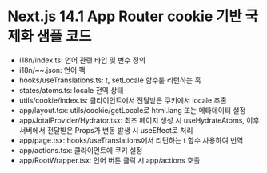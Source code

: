# Next.js 14.1 App Router cookie 기반 국제화 샘플 코드

- i18n/index.ts: 언어 관련 타입 및 변수 정의
- i18n/~~.json: 언어 팩
- hooks/useTranslations.ts: t, setLocale 함수룰 리턴하는 훅
- states/atoms.ts: locale 전역 상태
- utils/cookie/index.ts: 클라이언트에서 전달받은 쿠키에서 locale 추출
- app/layout.tsx: utils/cookie/getLocale로 html.lang 또는 메타데이터 설정
- app/JotaiProvider/Hydrator.tsx: 최초 페이지 생성 시 useHydrateAtoms, 이후 서버에서 전달받은 Props가 변동 발생 시 useEffect로 처리
- app/page.tsx: hooks/useTranslations에서 리턴하는 t 함수 사용하여 번역
- app/actions.tsx: 클라이언트에 쿠키 설정
- app/RootWrapper.tsx: 언어 버튼 클릭 시 app/actions 호출
